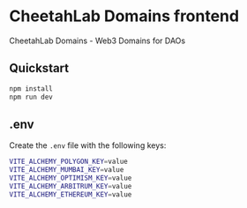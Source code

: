 # CheetahLab Domains frontend

CheetahLab Domains - Web3 Domains for DAOs


## Quickstart

```bash
npm install
npm run dev
```

## .env

Create the `.env` file with the following keys:

```bash
VITE_ALCHEMY_POLYGON_KEY=value
VITE_ALCHEMY_MUMBAI_KEY=value
VITE_ALCHEMY_OPTIMISM_KEY=value
VITE_ALCHEMY_ARBITRUM_KEY=value
VITE_ALCHEMY_ETHEREUM_KEY=value
```
